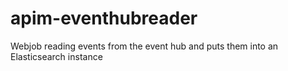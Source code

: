 # apim-eventhubreader
Webjob reading events from the event hub and puts them into an Elasticsearch instance 

